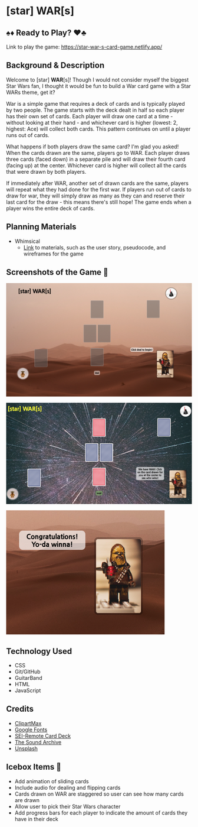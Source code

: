 # [star] WAR[s]

## ♠️♦️ Ready to Play? ♥️♣️
Link to play the game: https://star-war-s-card-game.netlify.app/

## Background & Description
Welcome to [star] **WAR**[s]! Though I would not consider myself the biggest Star Wars fan, I thought it would be fun to build a War card game with a Star WARs theme, get it? 

War is a simple game that requires a deck of cards and is typically played by two people. The game starts with the deck dealt in half so each player has their own set of cards. Each player will draw one card at a time - without looking at their hand - and whichever card is higher (lowest: 2, highest: Ace) will collect both cards. This pattern continues on until a player runs out of cards.

What happens if both players draw the same card? I'm glad you asked! When the cards drawn are the same, players go to WAR. Each player draws three cards (faced down) in a separate pile and will draw their fourth card (facing up) at the center. Whichever card is higher will collect all the cards that were drawn by both players. 

If immediately after WAR, another set of drawn cards are the same, players will repeat what they had done for the first war. If players run out of cards to draw for war, they will simply draw as many as they can and reserve their last card for the draw - this means there's still hope! The game ends when a player wins the entire deck of cards.

## Planning Materials
- Whimsical
  - [Link](https://whimsical.com/war-card-game-PC6HNmG7g4ARFu5GctUNBG) to materials, such as the user story, pseudocode, and wireframes for the game

## Screenshots of the Game 📸
![game at state](./images/game-state.png)

![game during war](./images/war.png)

![chewbacca's message](./images/chewy.png)

## Technology Used
- CSS
- Git/GitHub
- GuitarBand
- HTML
- JavaScript

## Credits
- [ClipartMax](https://www.clipartmax.com/)
- [Google Fonts](https://fonts.google.com/)
- [SEI-Remote Card Deck](https://github.com/SEI-Remote/css-card-deck.git)
- [The Sound Archive](https://www.thesoundarchive.com/)
- [Unsplash](https://unsplash.com/)

## Icebox Items 🧊
- Add animation of sliding cards
- Include audio for dealing and flipping cards
- Cards drawn on WAR are staggered so user can see how many cards are drawn
- Allow user to pick their Star Wars character
- Add progress bars for each player to indicate the amount of cards they have in their deck